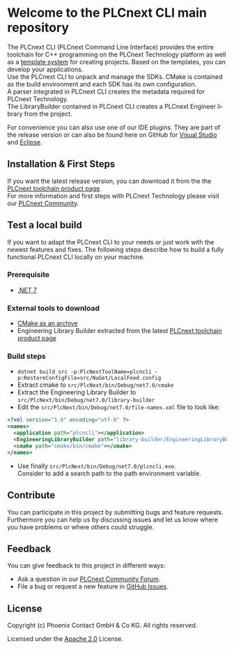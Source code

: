 # Welcome to the PLCnext CLI main repository

The PLCnext CLI (PLCnext Command Line Interface) provides the entire toolchain for C++ programming on the PLCnext Technology platform as well as a [template system](https://github.com/PLCnext/PLCnext_CLI_Templates) for creating projects. Based on the templates, you can develop your applications.<br/>
Use the PLCnext CLI to unpack and manage the SDKs. CMake is contained as the build environment and each SDK has its own configuration.<br/>
A parser integrated in PLCnext CLI creates the metadata required for PLCnext Technology.<br/>
The LibraryBuilder contained in PLCnext CLI creates a PLCnext Engineer li­brary from the project.

For convenience you can also use one of our IDE plugins. They are part of the release version or can also be found here on GitHub for [Visual Studio](https://github.com/PLCnext/PLCnext_CLI_VS/tree/master) and [Eclipse](https://github.com/PLCnext/PLCnext_CLI_Eclipse/tree/master).

## Installation & First Steps

If you want the latest release version, you can download it from the the [PLCnext toolchain product page](https://www.phoenixcontact.com/qr/1639782).<br/>
For more information and first steps with PLCnext Technology please visit our [PLCnext Community](https://www.plcnext-community.net/infocenter/programming/plcnext-programming_introduction).

## Test a local build

If you want to adapt the PLCnext CLI to your needs or just work with the newest features and fixes. The following steps describe how to build a fully functional PLCnext CLI locally on your machine.

### Prerequisite

- [.NET 7](https://dotnet.microsoft.com/en-us/download/dotnet)

### External tools to download

- [CMake as an archive](https://cmake.org/download/)
- Engineering Library Builder extracted from the latest [PLCnext toolchain product page](https://www.phoenixcontact.com/qr/1639782)

### Build steps

- `dotnet build src -p:PlcNextToolName=plcncli -p:RestoreConfigFile=src/NuGet/LocalFeed.config`
- Extract cmake to `src/PlcNext/bin/Debug/net7.0/cmake`
- Extract the Engineering Library Builder to `src/PlcNext/bin/Debug/net7.0/library-builder`
- Edit the `src/PlcNext/bin/Debug/net7.0/file-names.xml` file to look like:

```xml
<?xml version="1.0" encoding="utf-8" ?>
<names>
  <application path="plcncli"></application>
  <EngineeringLibraryBuilder path="library-builder/EngineeringLibraryBuilder"></EngineeringLibraryBuilder>
  <cmake path="cmake/bin/cmake"></cmake>
</names>
```

- Use finally `src/PlcNext/bin/Debug/net7.0/plcncli.exe`.<br/>
  Consider to add a search path to the path environment variable.

## Contribute

You can participate in this project by submitting bugs and feature requests.<br/>
Furthermore you can help us by discussing issues and let us know where you have problems or where others could struggle.

## Feedback

You can give feedback to this project in different ways:

- Ask a question in our [PLCnext Community Forum](https://www.plcnext-community.net/forum).
- File a bug or request a new feature in [GitHub Issues](https://github.com/PLCnext/PLCnext_CLI/issues).

## License

Copyright (c) Phoenix Contact GmbH & Co KG. All rights reserved.<br/>

Licensed under the [Apache 2.0](LICENSE) License.